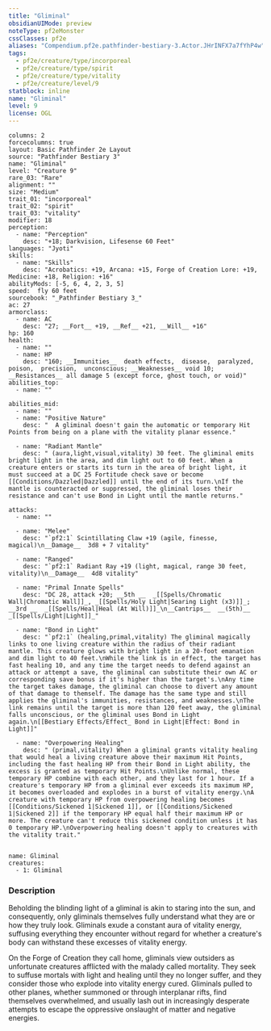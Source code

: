 ```yaml
---
title: "Gliminal"
obsidianUIMode: preview
noteType: pf2eMonster
cssClasses: pf2e
aliases: "Compendium.pf2e.pathfinder-bestiary-3.Actor.JHrINFX7a7fYhP4w" 
tags:
  - pf2e/creature/type/incorporeal
  - pf2e/creature/type/spirit
  - pf2e/creature/type/vitality
  - pf2e/creature/level/9
statblock: inline
name: "Gliminal"
level: 9
license: OGL
---
```


```statblock
columns: 2
forcecolumns: true
layout: Basic Pathfinder 2e Layout
source: "Pathfinder Bestiary 3"
name: "Gliminal"
level: "Creature 9"
rare_03: "Rare"
alignment: ""
size: "Medium"
trait_01: "incorporeal"
trait_02: "spirit"
trait_03: "vitality"
modifier: 18
perception:
  - name: "Perception"
    desc: "+18; Darkvision, Lifesense 60 Feet"
languages: "Jyoti"
skills:
  - name: "Skills"
    desc: "Acrobatics: +19, Arcana: +15, Forge of Creation Lore: +19, Medicine: +18, Religion: +16"
abilityMods: [-5, 6, 4, 2, 3, 5]
speed:  fly 60 feet
sourcebook: "_Pathfinder Bestiary 3_"
ac: 27
armorclass:
  - name: AC
    desc: "27; __Fort__ +19, __Ref__ +21, __Will__ +16"
hp: 160
health:
  - name: ""
  - name: HP
    desc: "160; __Immunities__  death effects,  disease,  paralyzed,  poison,  precision,  unconscious; __Weaknesses__ void 10; __Resistances__ all damage 5 (except force, ghost touch, or void)"
abilities_top:
  - name: ""

abilities_mid:
  - name: ""
  - name: "Positive Nature"
    desc: "  A gliminal doesn't gain the automatic or temporary Hit Points from being on a plane with the vitality planar essence."

  - name: "Radiant Mantle"
    desc: " (aura,light,visual,vitality) 30 feet. The gliminal emits bright light in the area, and dim light out to 60 feet. When a creature enters or starts its turn in the area of bright light, it must succeed at a DC 25 Fortitude check save or become [[Conditions/Dazzled|Dazzled]] until the end of its turn.\nIf the mantle is counteracted or suppressed, the gliminal loses their resistance and can't use Bond in Light until the mantle returns."

attacks:
  - name: ""

  - name: "Melee"
    desc: "`pf2:1` Scintillating Claw +19 (agile, finesse, magical)\n__Damage__  3d8 + 7 vitality"

  - name: "Ranged"
    desc: "`pf2:1` Radiant Ray +19 (light, magical, range 30 feet, vitality)\n__Damage__  4d8 vitality"

  - name: "Primal Innate Spells"
    desc: "DC 28, attack +20; __5th __  _[[Spells/Chromatic Wall|Chromatic Wall]]_, _[[Spells/Holy Light|Searing Light (x3)]]_; __3rd __  _[[Spells/Heal|Heal (At Will)]]_\n__Cantrips__  __(5th)__ _[[Spells/Light|Light]]_"

  - name: "Bond in Light"
    desc: "`pf2:1` (healing,primal,vitality) The gliminal magically links to one living creature within the radius of their radiant mantle. This creature glows with bright light in a 20-foot emanation and dim light to 40 feet.\nWhile the link is in effect, the target has fast healing 10, and any time the target needs to defend against an attack or attempt a save, the gliminal can substitute their own AC or corresponding save bonus if it's higher than the target's.\nAny time the target takes damage, the gliminal can choose to divert any amount of that damage to themself. The damage has the same type and still applies the gliminal's immunities, resistances, and weaknesses.\nThe link remains until the target is more than 120 feet away, the gliminal falls unconscious, or the gliminal uses Bond in Light again.\n[[Bestiary Effects/Effect_ Bond in Light|Effect: Bond in Light]]"

  - name: "Overpowering Healing"
    desc: " (primal,vitality) When a gliminal grants vitality healing that would heal a living creature above their maximum Hit Points, including the fast healing HP from their Bond in Light ability, the excess is granted as temporary Hit Points.\nUnlike normal, these temporary HP combine with each other, and they last for 1 hour. If a creature's temporary HP from a gliminal ever exceeds its maximum HP, it becomes overloaded and explodes in a burst of vitality energy.\nA creature with temporary HP from overpowering healing becomes [[Conditions/Sickened 1|Sickened 1]], or [[Conditions/Sickened 1|Sickened 2]] if the temporary HP equal half their maximum HP or more. The creature can't reduce this sickened condition unless it has 0 temporary HP.\nOverpowering healing doesn't apply to creatures with the vitality trait."
 
```

```encounter-table
name: Gliminal
creatures:
  - 1: Gliminal
```


### Description
Beholding the blinding light of a gliminal is akin to staring into the sun, and consequently, only gliminals themselves fully understand what they are or how they truly look. Gliminals exude a constant aura of vitality energy, suffusing everything they encounter without regard for whether a creature's body can withstand these excesses of vitality energy.

On the Forge of Creation they call home, gliminals view outsiders as unfortunate creatures afflicted with the malady called mortality. They seek to suffuse mortals with light and healing until they no longer suffer, and they consider those who explode into vitality energy cured. Gliminals pulled to other planes, whether summoned or through interplanar rifts, find themselves overwhelmed, and usually lash out in increasingly desperate attempts to escape the oppressive onslaught of matter and negative energies.
